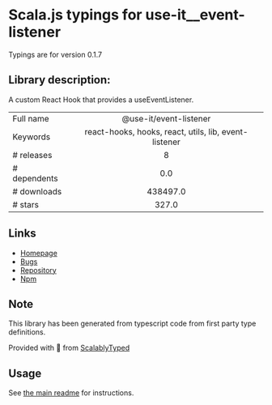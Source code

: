 
# Scala.js typings for use-it__event-listener

Typings are for version 0.1.7

## Library description:
A custom React Hook that provides a useEventListener.

|                    |                 |
| ------------------ | :-------------: |
| Full name          | @use-it/event-listener |
| Keywords           | react-hooks, hooks, react, utils, lib, event-listener |
| # releases         | 8 |
| # dependents       | 0.0 |
| # downloads        | 438497.0 |
| # stars            | 327.0 |

## Links
- [Homepage](https://github.com/donavon/use-event-listener#readme)
- [Bugs](https://github.com/donavon/use-event-listener/issues)
- [Repository](https://github.com/donavon/use-event-listener)
- [Npm](https://www.npmjs.com/package/%40use-it%2Fevent-listener)
    


## Note
This library has been generated from typescript code from first party type definitions.

Provided with :purple_heart: from [ScalablyTyped](https://github.com/oyvindberg/ScalablyTyped)

## Usage
See [the main readme](../../readme.md) for instructions.


